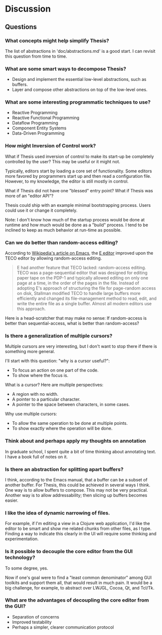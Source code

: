 # Discussion

## Questions

### What concepts might help simplify Thesis?

The list of abstractions in 'doc/abstractions.md' is a good start. I can revisit
this question from time to time.

### What are some smart ways to decompose Thesis?

* Design and implement the essential low-level abstractions, such as buffers.
* Layer and compose other abstractions on top of the low-level ones.

### What are some interesting programmatic techniques to use?

* Reactive Programming
* Reactive Functional Programming
* Dataflow Programming
* Component Entity Systems
* Data-Driven Programming

### How might Inversion of Control work?

What if Thesis used inversion of control to make its start-up be completely
controlled by the user? This may be useful or it might not.

Typically, editors start by loading a core set of functionality. Some editors
more favored by programmers start up and then read a configuration
file. However, to my knowledge, the editor is still mostly in control.

What if Thesis did not have one "blessed" entry point? What if Thesis was more
of an "editor API"?

Thesis could ship with an example minimal bootstrapping process. Users could use
it or change it completely.

Note: I don't know how much of the startup process would be done at runtime and how
much would be done as a "build" process. I tend to be inclined to keep as much
behavior at run-time as possible.

### Can we do better than random-access editing?

According to [Wikipedia's article on Emacs][Wikipedia Emacs], the [E editor][E]
improved upon the TECO editor by allowing random-access editing.

[E]: https://en.wikipedia.org/wiki/Emacs#cite_note-9

[Wikipedia Emacs]: https://en.wikipedia.org/wiki/Emacs

> E had another feature that TECO lacked: random-access editing. TECO was a
> page-sequential editor that was designed for editing paper tape on the PDP-1
> and typically allowed editing on only one page at a time, in the order of the
> pages in the file. Instead of adopting E's approach of structuring the file
> for page-random access on disk, Stallman modified TECO to handle large buffers
> more efficiently and changed its file-management method to read, edit, and
> write the entire file as a single buffer. Almost all modern editors use this
> approach.

Here is a head-scratcher that may make no sense: If random-access is better than
sequential-access, what is better than random-access?

### Is there a generalization of multiple cursors?

Multiple cursors are very interesting, but I don't want to stop there if there
is something more general.

I'll start with this question: "why is a cursor useful?":

* To focus an action on one part of the code.
* To show where the focus is.

What is a cursor? Here are multiple perspectives:

* A region with no width.
* A pointer to a particular character.
* A pointer to the space between characters, in some cases.

Why use multiple cursors:

* To allow the same operation to be done at multiple points.
* To show exactly where the operation will be done.

### Think about and perhaps apply my thoughts on annotation

In graduate school, I spent quite a bit of time thinking about annotating
text. I have a book full of notes on it.

### Is there an abstraction for splitting apart buffers?

I think, according to the Emacs manual, that a buffer can be a subset of another
buffer. For Thesis, this could be achieved in several ways I think. One way is
to allow buffers to compose. This may not be very practical. Another way is to
allow addressability; then slicing up buffers becomes easier.

### I like the idea of dynamic narrowing of files.

For example, if I'm editing a view in a Clojure web application, I'd like the
editor to be smart and show me related chunks from other files, as I
type. Finding a way to indicate this clearly in the UI will require some
thinking and experimentation.

### Is it possible to decouple the core editor from the GUI technology?

To some degree, yes.

Now if one's goal were to find a "least common denominator" among GUI toolkits
and support them all, that would result in much pain. It would be a big
challenge, for example, to abstract over LWJGL, Cocoa, Qt, and Tcl/Tk.

### What are the advantages of decoupling the core editor from the GUI?

* Separation of concerns
* Improved testability
* Perhaps a simpler, clearer communication protocol
